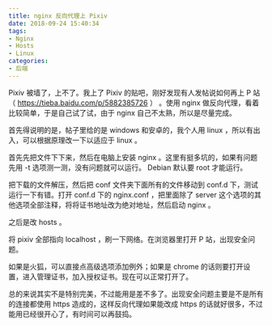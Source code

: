 ```yaml
---
title: nginx 反向代理上 Pixiv
date: 2018-09-24 15:40:34
tags:
- Nginx
- Hosts
- Linux
categories:
- 后端
---
```


Pixiv 被墙了，上不了。我上了 Pixiv 的贴吧，刚好发现有人发帖说如何再上 P 站（ https://tieba.baidu.com/p/5882385726 ） 。使用 nginx 做反向代理，看着比较简单，于是自己试了试，由于 nginx 自己不太熟，所以是尽量完成。
<!--more-->
首先得说明的是，帖子里给的是 windows 和安卓的，我个人用 linux ，所以有出入，可以根据原理改一下以适应于 linux 。

首先先把文件下下来，然后在电脑上安装 nginx 。这里有挺多坑的，如果有问题先用 -t 选项测一测，没有问题就可以运行。 Debian 默认要 root 才能运行。

把下载的文件解压，然后把 conf 文件夹下面所有的文件移动到 conf.d 下，测试运行一下有错。打开 conf.d 下的 nginx.conf ，把里面除了 server 这个选项的其他选项全部注释，将将证书地址改为绝对地址，然后启动 nginx 。

之后是改 hosts 。

将 pixiv 全部指向 localhost ，刷一下网络。在浏览器里打开 P 站，出现安全问题。

如果是火狐，可以直接点高级选项添加例外；如果是 chrome 的话则要打开设置，进入管理证书，加入授权证书。现在可以正常打开了。

总的来说其实不是特别完美，不过能用是差不多了。出现安全问题主要是不是所有的连接都使用 https 造成的，这样反向代理如果能改成 https 的话就好很多，不过能用已经很开心了，有时间可以再鼓捣。
